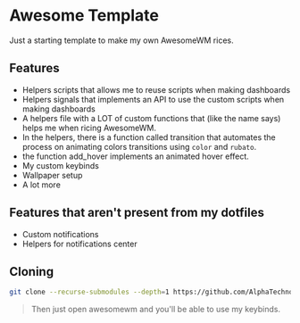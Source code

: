 # Awesome Template

Just a starting template to make my own AwesomeWM rices.

## Features

- Helpers scripts that allows me to reuse scripts when making dashboards
- Helpers signals that implements an API to use the custom scripts when making dashboards
- A helpers file with a LOT of custom functions that (like the name says) helps me when ricing AwesomeWM.
- In the helpers, there is a function called transition that automates the process on animating colors transitions using `color` and `rubato`.
- the function add_hover implements an animated hover effect.
- My custom keybinds
- Wallpaper setup
- A lot more

## Features that aren't present from my dotfiles

- Custom notifications
- Helpers for notifications center

## Cloning

```sh
git clone --recurse-submodules --depth=1 https://github.com/AlphaTechnolog/awesome-template.git ~/.config/awesome
```

> Then just open awesomewm and you'll be able to use my keybinds.
